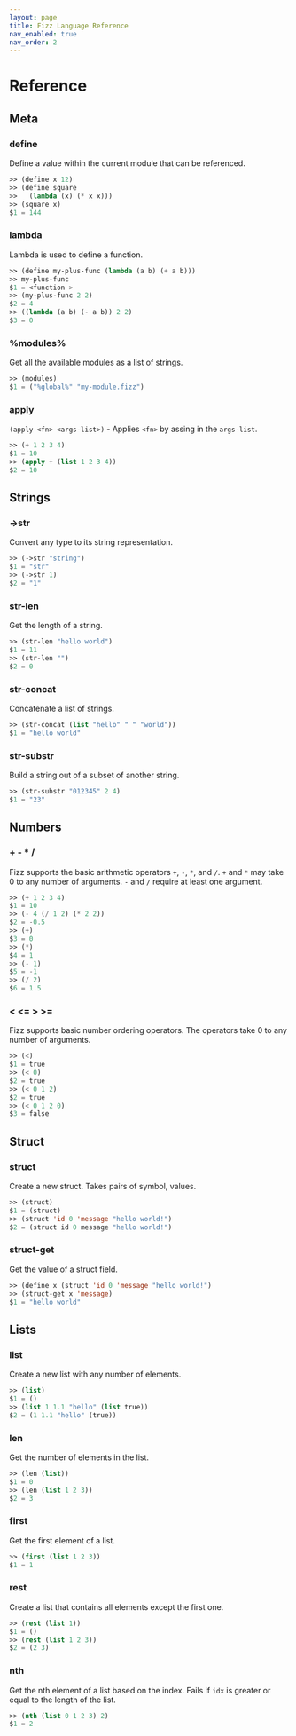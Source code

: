 ```yaml
---
layout: page
title: Fizz Language Reference
nav_enabled: true
nav_order: 2
---
```


# Reference

## Meta


### define

Define a value within the current module that can be referenced.

```lisp
>> (define x 12)
>> (define square
>>   (lambda (x) (* x x)))
>> (square x)
$1 = 144
```

### lambda

Lambda is used to define a function.

```lisp
>> (define my-plus-func (lambda (a b) (+ a b)))
>> my-plus-func
$1 = <function >
>> (my-plus-func 2 2)
$2 = 4
>> ((lambda (a b) (- a b)) 2 2)
$3 = 0
```

### %modules%

Get all the available modules as a list of strings.

```lisp
>> (modules)
$1 = ("%global%" "my-module.fizz")
```

### apply

`(apply <fn> <args-list>)` - Applies `<fn>` by assing in the `args-list`.

```lisp
>> (+ 1 2 3 4)
$1 = 10
>> (apply + (list 1 2 3 4))
$2 = 10
```

## Strings

### ->str

Convert any type to its string representation.

```lisp
>> (->str "string")
$1 = "str"
>> (->str 1)
$2 = "1"
```

### str-len

Get the length of a string.

```lisp
>> (str-len "hello world")
$1 = 11
>> (str-len "")
$2 = 0
```

### str-concat

Concatenate a list of strings.

```lisp
>> (str-concat (list "hello" " " "world"))
$1 = "hello world"
```

### str-substr

Build a string out of a subset of another string.

```lisp
>> (str-substr "012345" 2 4)
$1 = "23"
```

## Numbers

### + - * /

Fizz supports the basic arithmetic operators `+`, `-`, `*`, and `/`. `+` and `*`
may take 0 to any number of arguments. `-` and `/` require at least one argument.

```lisp
>> (+ 1 2 3 4)
$1 = 10
>> (- 4 (/ 1 2) (* 2 2))
$2 = -0.5
>> (+)
$3 = 0
>> (*)
$4 = 1
>> (- 1)
$5 = -1
>> (/ 2)
$6 = 1.5
```

### < <= > >=

Fizz supports basic number ordering operators. The operators take 0 to any
number of arguments.

```lisp
>> (<)
$1 = true
>> (< 0)
$2 = true
>> (< 0 1 2)
$2 = true
>> (< 0 1 2 0)
$3 = false
```

## Struct

### struct

Create a new struct. Takes pairs of symbol, values.

```lisp
>> (struct)
$1 = (struct)
>> (struct 'id 0 'message "hello world!")
$2 = (struct id 0 message "hello world!")
```

### struct-get

Get the value of a struct field.

```lisp
>> (define x (struct 'id 0 'message "hello world!")
>> (struct-get x 'message)
$1 = "hello world"
```

## Lists

### list

Create a new list with any number of elements.

```lisp
>> (list)
$1 = ()
>> (list 1 1.1 "hello" (list true))
$2 = (1 1.1 "hello" (true))
```

### len

Get the number of elements in the list.

```lisp
>> (len (list))
$1 = 0
>> (len (list 1 2 3))
$2 = 3
```

### first

Get the first element of a list.

```lisp
>> (first (list 1 2 3))
$1 = 1
```

### rest

Create a list that contains all elements except the first one.

```lisp
>> (rest (list 1))
$1 = ()
>> (rest (list 1 2 3))
$2 = (2 3)
```

### nth

Get the nth element of a list based on the index. Fails if `idx` is greater or
equal to the length of the list.

```lisp
>> (nth (list 0 1 2 3) 2)
$1 = 2
```
